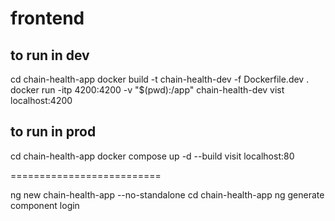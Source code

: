 # frontend

## to run in dev

cd chain-health-app
docker build -t chain-health-dev -f Dockerfile.dev .
docker run -itp 4200:4200 -v "$(pwd):/app" chain-health-dev
vist localhost:4200


## to run in prod 
cd chain-health-app
docker compose up -d --build
visit localhost:80 



==========================



ng new chain-health-app --no-standalone
cd chain-health-app
ng generate component login